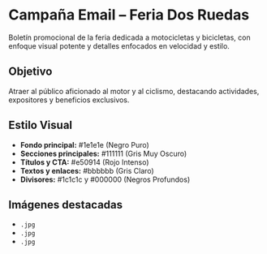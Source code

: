 # Campaña Email – Feria Dos Ruedas

Boletín promocional de la feria dedicada a motocicletas y bicicletas, con enfoque visual potente y detalles enfocados en velocidad y estilo.

## Objetivo
Atraer al público aficionado al motor y al ciclismo, destacando actividades, expositores y beneficios exclusivos.

## Estilo Visual

- **Fondo principal:** #1e1e1e (Negro Puro)
- **Secciones principales:** #111111 (Gris Muy Oscuro)
- **Títulos y CTA:** #e50914 (Rojo Intenso)
- **Textos y enlaces:** #bbbbbb (Gris Claro)
- **Divisores:** #1c1c1c y #000000 (Negros Profundos)

## Imágenes destacadas

- `.jpg`
- `.jpg`
- `.jpg`